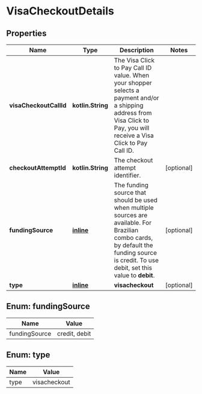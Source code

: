 
# VisaCheckoutDetails

## Properties
Name | Type | Description | Notes
------------ | ------------- | ------------- | -------------
**visaCheckoutCallId** | **kotlin.String** | The Visa Click to Pay Call ID value. When your shopper selects a payment and/or a shipping address from Visa Click to Pay, you will receive a Visa Click to Pay Call ID. | 
**checkoutAttemptId** | **kotlin.String** | The checkout attempt identifier. |  [optional]
**fundingSource** | [**inline**](#FundingSource) | The funding source that should be used when multiple sources are available. For Brazilian combo cards, by default the funding source is credit. To use debit, set this value to **debit**. |  [optional]
**type** | [**inline**](#Type) | **visacheckout** |  [optional]


<a name="FundingSource"></a>
## Enum: fundingSource
Name | Value
---- | -----
fundingSource | credit, debit


<a name="Type"></a>
## Enum: type
Name | Value
---- | -----
type | visacheckout




